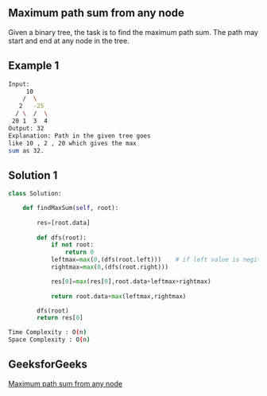 ## Maximum path sum from any node
Given a binary tree, the task is to find the maximum path sum. The path may start and end at any node in the tree. 

   
## Example 1


```bash
Input:
     10
    /  \
   2   -25
  / \  /  \
 20 1  3  4
Output: 32
Explanation: Path in the given tree goes
like 10 , 2 , 20 which gives the max
sum as 32.


```

## Solution 1 

```Python
class Solution:

    def findMaxSum(self, root):
        
        res=[root.data]
        
        def dfs(root):
            if not root:
                return 0
            leftmax=max(0,(dfs(root.left)))    # if left value is negitive then return 0
            rightmax=max(0,(dfs(root.right)))

            res[0]=max(res[0],root.data+leftmax+rightmax)
            
            return root.data+max(leftmax,rightmax)

        dfs(root)
        return res[0]
```
```bash
Time Complexity : O(n)
Space Complexity : O(n)
```
## GeeksforGeeks

[Maximum path sum from any node](https://practice.geeksforgeeks.org/problems/maximum-path-sum-from-any-node/1?page=1&difficulty[]=1&difficulty[]=2&company[]=Google&category[]=Tree&sortBy=submissions)
